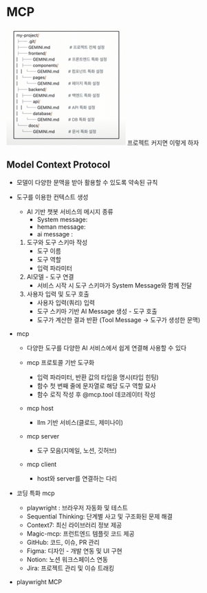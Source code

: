 # MCP
![alt text](image.png)
프로젝트 커지면 이렇게 하자

## Model Context Protocol
- 모델이 다양한 문맥을 받아 활용할 수 있도록 약속된 규칙

- 도구를 이용한 컨텍스트 생성
    * AI 기반 챗봇 서비스의 메시지 종류
        * System message: 
        * heman message: 
        * ai message :
    1. 도구와 도구 스키마 작성
        * 도구 이름
        * 도구 역할
        * 입력 파라미터
    2. AI모델 - 도구 연결
        * 서비스 시작 시 도구 스키마가 System Message와 함께 전달
    3. 사용자 입력 및 도구 호출
        * 사용자 입력(쿼리) 입력
        * 도구 스키마 기반 AI Message 생성 - 도구 호출
        * 도구가 계산한 결과 반환 (Tool Message -> 도구가 생성한 문맥)

- mcp
    * 다양한 도구를 다양한 AI 서비스에서 쉽게 연결해 사용할 수 있다
    * mcp 프로토콜 기반 도구화
        * 입력 파라미터, 반환 값의 타입을 명시(타입 힌팅)
        * 함수 첫 번째 줄에 문자열로 해당 도구 역할 묘사
        * 함수 로직 작성 후 @mcp.tool 데코레이터 작성

    * mcp host
        * llm 기반 서비스(클로드, 제미나이)
    * mcp server
        * 도구 모음(지메일, 노션, 깃허브)
    * mcp client
        * host와 server를 연결하는 다리

- 코딩 특화 mcp
    * playwright : 브라우저 자동화 및 테스트
    * Sequential Thinking: 단계별 사고 및 구조화된 문제 해결
    * Context7: 최신 라이브러리 정보 제공
    * Magic-mcp: 프런트엔드 템플릿 코드 제공
    * GitHub: 코드, 이슈, PR 관리
    * Figma: 디자인 - 개발 연동 및 UI 구현
    * Notion: 노션 워크스페이스 연동
    * Jira: 프로젝트 관리 및 이슈 트래킹

- playwright MCP